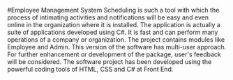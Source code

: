 #Employee Management System
Scheduling is such a tool with which the process of intimating activities and notifications will be easy and even online in the organization where it is installed. The application is actually a suite of applications developed using C#. It is fast and can perform many operations of a company or organization. The project contains modules like Employee and Admin. This version of the software has multi-user approach. For further enhancement or development of the package, user's feedback will be considered. The software project has been developed using the powerful coding tools of HTML, CSS and C# at Front End.
